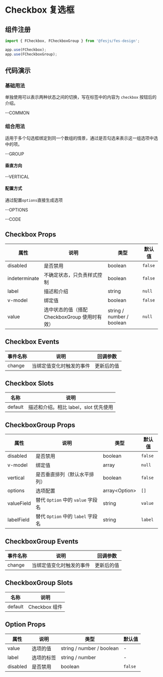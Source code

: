 # Checkbox 复选框

## 组件注册

```js
import { FCheckbox, FCheckboxGroup } from '@fesjs/fes-design';

app.use(FCheckbox);
app.use(FCheckboxGroup);
```

## 代码演示

### 基础用法

单独使用可以表示两种状态之间的切换，写在标签中的内容为 `checkbox` 按钮后的介绍。

--COMMON

### 组合用法

适用于多个勾选框绑定到同一个数组的情景，通过是否勾选来表示这一组选项中选中的项。

--GROUP

#### 垂直方向

--VERTICAL

#### 配置方式

通过配置`options`直接生成选项

--OPTIONS

--CODE

## Checkbox Props

| 属性          | 说明                                          | 类型                      | 默认值  |
| ------------- | --------------------------------------------- | ------------------------- | ------- |
| disabled      | 是否禁用                                      | boolean                   | `false` |
| indeterminate | 不确定状态，只负责样式控制                    | boolean                   | `false` |
| label         | 描述和介绍                                    | string                    | `null`  |
| v-model       | 绑定值                                        | boolean                   | `false` |
| value         | 选中状态的值（搭配 CheckboxGroup 使用时有效） | string / number / boolean | `null`  |

## Checkbox Events

| 事件名称 | 说明                     | 回调参数   |
| -------- | ------------------------ | ---------- |
| change   | 当绑定值变化时触发的事件 | 更新后的值 |

## Checkbox Slots

| 名称    | 说明                                  |
| ------- | ------------------------------------- |
| default | 描述和介绍。相比 label，slot 优先使用 |

## CheckboxGroup Props

| 属性       | 说明                              | 类型            | 默认值  |
| ---------- | --------------------------------- | --------------- | ------- |
| disabled   | 是否禁用                          | boolean         | `false` |
| v-model    | 绑定值                            | array           | `null`  |
| vertical   | 是否垂直排列（默认水平排列）      | boolean         | `false` |
| options    | 选项配置                          | array\<Option\> | `[]`    |
| valueField | 替代 `Option` 中的 `value` 字段名 | string          | `value` |
| labelField | 替代 `Option` 中的 `label` 字段名 | string          | `label` |

## CheckboxGroup Events

| 事件名称 | 说明                     | 回调参数   |
| -------- | ------------------------ | ---------- |
| change   | 当绑定值变化时触发的事件 | 更新后的值 |

## CheckboxGroup Slots

| 名称    | 说明          |
| ------- | ------------- |
| default | Checkbox 组件 |

## Option Props

| 属性     | 说明       | 类型                      | 默认值  |
| -------- | ---------- | ------------------------- | ------- |
| value    | 选项的值   | string / number / boolean | -       |
| label    | 选项的标签 | string / number           | -       |
| disabled | 是否禁用   | boolean                   | `false` |
